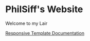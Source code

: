 PhilSiff's Website
==================

Welcome to my Lair

[Responsive Template Documentation](http://verekia.com/initializr/responsive-template)